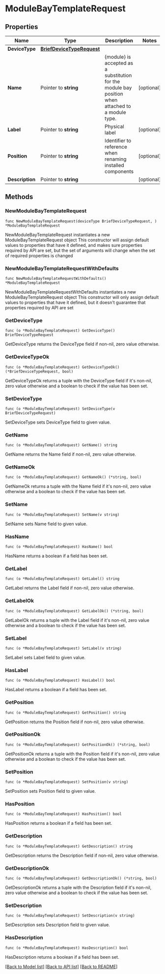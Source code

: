 # ModuleBayTemplateRequest

## Properties

Name | Type | Description | Notes
------------ | ------------- | ------------- | -------------
**DeviceType** | [**BriefDeviceTypeRequest**](BriefDeviceTypeRequest.md) |  | 
**Name** | Pointer to **string** | {module} is accepted as a substitution for the module bay position when attached to a module type. | [optional] 
**Label** | Pointer to **string** | Physical label | [optional] 
**Position** | Pointer to **string** | Identifier to reference when renaming installed components | [optional] 
**Description** | Pointer to **string** |  | [optional] 

## Methods

### NewModuleBayTemplateRequest

`func NewModuleBayTemplateRequest(deviceType BriefDeviceTypeRequest, ) *ModuleBayTemplateRequest`

NewModuleBayTemplateRequest instantiates a new ModuleBayTemplateRequest object
This constructor will assign default values to properties that have it defined,
and makes sure properties required by API are set, but the set of arguments
will change when the set of required properties is changed

### NewModuleBayTemplateRequestWithDefaults

`func NewModuleBayTemplateRequestWithDefaults() *ModuleBayTemplateRequest`

NewModuleBayTemplateRequestWithDefaults instantiates a new ModuleBayTemplateRequest object
This constructor will only assign default values to properties that have it defined,
but it doesn't guarantee that properties required by API are set

### GetDeviceType

`func (o *ModuleBayTemplateRequest) GetDeviceType() BriefDeviceTypeRequest`

GetDeviceType returns the DeviceType field if non-nil, zero value otherwise.

### GetDeviceTypeOk

`func (o *ModuleBayTemplateRequest) GetDeviceTypeOk() (*BriefDeviceTypeRequest, bool)`

GetDeviceTypeOk returns a tuple with the DeviceType field if it's non-nil, zero value otherwise
and a boolean to check if the value has been set.

### SetDeviceType

`func (o *ModuleBayTemplateRequest) SetDeviceType(v BriefDeviceTypeRequest)`

SetDeviceType sets DeviceType field to given value.


### GetName

`func (o *ModuleBayTemplateRequest) GetName() string`

GetName returns the Name field if non-nil, zero value otherwise.

### GetNameOk

`func (o *ModuleBayTemplateRequest) GetNameOk() (*string, bool)`

GetNameOk returns a tuple with the Name field if it's non-nil, zero value otherwise
and a boolean to check if the value has been set.

### SetName

`func (o *ModuleBayTemplateRequest) SetName(v string)`

SetName sets Name field to given value.

### HasName

`func (o *ModuleBayTemplateRequest) HasName() bool`

HasName returns a boolean if a field has been set.

### GetLabel

`func (o *ModuleBayTemplateRequest) GetLabel() string`

GetLabel returns the Label field if non-nil, zero value otherwise.

### GetLabelOk

`func (o *ModuleBayTemplateRequest) GetLabelOk() (*string, bool)`

GetLabelOk returns a tuple with the Label field if it's non-nil, zero value otherwise
and a boolean to check if the value has been set.

### SetLabel

`func (o *ModuleBayTemplateRequest) SetLabel(v string)`

SetLabel sets Label field to given value.

### HasLabel

`func (o *ModuleBayTemplateRequest) HasLabel() bool`

HasLabel returns a boolean if a field has been set.

### GetPosition

`func (o *ModuleBayTemplateRequest) GetPosition() string`

GetPosition returns the Position field if non-nil, zero value otherwise.

### GetPositionOk

`func (o *ModuleBayTemplateRequest) GetPositionOk() (*string, bool)`

GetPositionOk returns a tuple with the Position field if it's non-nil, zero value otherwise
and a boolean to check if the value has been set.

### SetPosition

`func (o *ModuleBayTemplateRequest) SetPosition(v string)`

SetPosition sets Position field to given value.

### HasPosition

`func (o *ModuleBayTemplateRequest) HasPosition() bool`

HasPosition returns a boolean if a field has been set.

### GetDescription

`func (o *ModuleBayTemplateRequest) GetDescription() string`

GetDescription returns the Description field if non-nil, zero value otherwise.

### GetDescriptionOk

`func (o *ModuleBayTemplateRequest) GetDescriptionOk() (*string, bool)`

GetDescriptionOk returns a tuple with the Description field if it's non-nil, zero value otherwise
and a boolean to check if the value has been set.

### SetDescription

`func (o *ModuleBayTemplateRequest) SetDescription(v string)`

SetDescription sets Description field to given value.

### HasDescription

`func (o *ModuleBayTemplateRequest) HasDescription() bool`

HasDescription returns a boolean if a field has been set.


[[Back to Model list]](../README.md#documentation-for-models) [[Back to API list]](../README.md#documentation-for-api-endpoints) [[Back to README]](../README.md)


